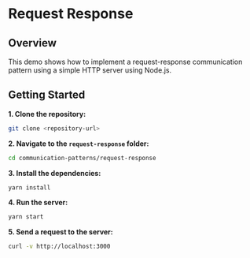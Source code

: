 # Request Response

## Overview

This demo shows how to implement a request-response communication pattern using a simple HTTP server using Node.js.

## Getting Started

**1. Clone the repository:**

```bash
git clone <repository-url>
```

**2. Navigate to the `request-response` folder:**

```bash
cd communication-patterns/request-response
```

**3. Install the dependencies:**

```bash
yarn install
```

**4. Run the server:**

```bash
yarn start
```

**5. Send a request to the server:**

```bash
curl -v http://localhost:3000
```
